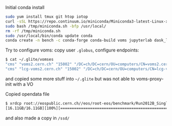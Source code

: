 Initial conda install
```bash
sudo yum install tmux git htop iotop
curl -sSL https://repo.continuum.io/miniconda/Miniconda3-latest-Linux-x86_64.sh -o /tmp/miniconda.sh
sudo bash /tmp/miniconda.sh -bfp /usr/local/
rm -rf /tmp/miniconda.sh
sudo /usr/local/bin/conda update conda
conda create -n bench -c conda-forge conda-build voms jupyterlab dask_labextension python==3.8.* ca-policy-lcg xrootd==5.2.0 "uproot>=4.0.8" coffea==0.7.5 lz4 python-xxhash zstandard git
```

Try to configure voms: copy user `.globus`, configure endpoints:
```bash
$ cat ~/.glite/vomses
"cms" "voms2.cern.ch" "15002" "/DC=ch/DC=cern/OU=computers/CN=voms2.cern.ch" "cms"
"cms" "lcg-voms2.cern.ch" "15002" "/DC=ch/DC=cern/OU=computers/CN=lcg-voms2.cern.ch" "cms"
```
and copied some more stuff into `~/.glite` but was not able to voms-proxy-init with a VO

Copied opendata file
```bash
$ xrdcp root://eospublic.cern.ch//eos/root-eos/benchmark/Run2012B_SingleMu.root /magnetic/
[16.11GB/16.11GB][100%][==================================================][25.46MB/s]
```
and also made a copy in `/ssd/`

